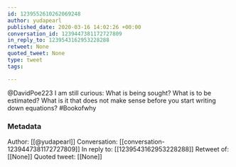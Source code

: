 ```yaml
---
id: 1239552610262069248
author: yudapearl
published_date: 2020-03-16 14:02:26 +00:00
conversation_id: 1239447381172727809
in_reply_to: 1239543162953228288
retweet: None
quoted_tweet: None
type: tweet
tags:

---
```


@DavidPoe223 I am still curious: What is being sought? What is to be estimated? What is it that does not make sense before you start writing down equations? #Bookofwhy

### Metadata

Author: [[@yudapearl]]
Conversation: [[conversation-1239447381172727809]]
In reply to: [[1239543162953228288]]
Retweet of: [[None]]
Quoted tweet: [[None]]
